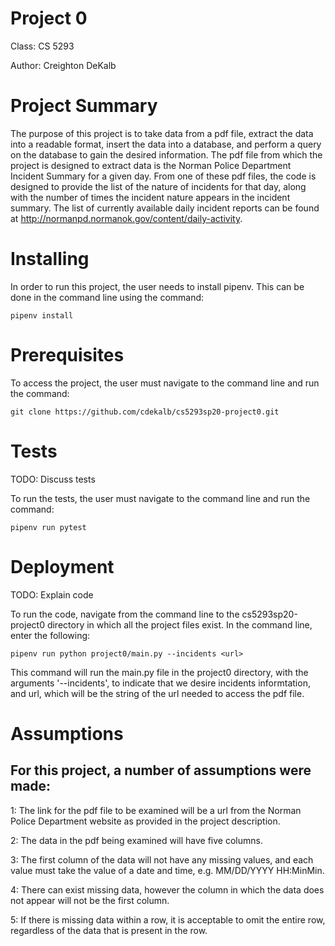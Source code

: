 # Project 0

Class:
CS 5293

Author:
Creighton DeKalb

# Project Summary

The purpose of this project is to take data from a pdf file, extract the data into a readable format, insert the data into a database, and perform a query on the database to gain the desired information. The pdf file from which the project is designed to extract data is the Norman Police Department Incident Summary for a given day. From one of these pdf files, the code is designed to provide the list of the nature of incidents for that day, along with the number of times the incident nature appears in the incident summary. The list of currently available daily incident reports can be found at http://normanpd.normanok.gov/content/daily-activity.

# Installing

In order to run this project, the user needs to install pipenv. This can be done in the command line using the command:

    pipenv install

# Prerequisites

To access the project, the user must navigate to the command line and run the command:

    git clone https://github.com/cdekalb/cs5293sp20-project0.git

# Tests

TODO: Discuss tests

To run the tests, the user must navigate to the command line and run the command:

    pipenv run pytest

# Deployment

TODO: Explain code

To run the code, navigate from the command line to the cs5293sp20-project0 directory in which all the project files exist. In the command line, enter the following:

    pipenv run python project0/main.py --incidents <url>

This command will run the main.py file in the project0 directory, with the arguments '--incidents', to indicate that we desire incidents informtation, and url, which will be the string of the url needed to access the pdf file.

# Assumptions

## For this project, a number of assumptions were made:

   1: The link for the pdf file to be examined will be a url from the Norman Police Department website as provided in the project description.

   2: The data in the pdf being examined will have five columns.

   3: The first column of the data will not have any missing values, and each value must take the value of a date and time, e.g. MM/DD/YYYY HH:MinMin.

   4: There can exist missing data, however the column in which the data does not appear will not be the first column.

   5: If there is missing data within a row, it is acceptable to omit the entire row, regardless of the data that is present in the row.

